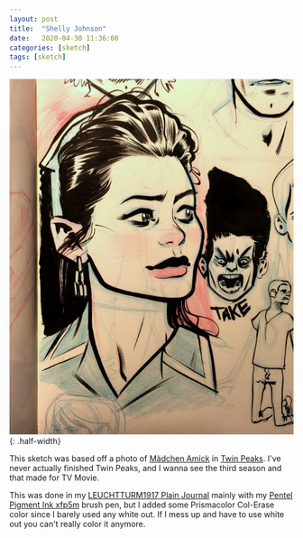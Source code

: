 ```yaml
---
layout: post
title:  "Shelly Johnson"
date:   2020-04-30 11:36:00
categories: [sketch]
tags: [sketch]
---
```


![shelly johnson from twin peaks sketch Mädchen Amick](/assets/img/shelly-johnson.jpg){: .half-width}

This sketch was based off a photo of [Mädchen Amick](https://en.wikipedia.org/wiki/M%C3%A4dchen_Amick) in [Twin Peaks](https://en.wikipedia.org/wiki/Twin_Peaks).  I've never actually finished Twin Peaks, and I wanna see the third season and that made for TV Movie.  

This was done in my [LEUCHTTURM1917 Plain Journal](/review/2020/04/21/leuchtturm1917-plain-journal-review.html) mainly with my [Pentel Pigment Ink xfp5m](/review/2018/07/03/pentel-pigment-ink-brush-pen-review-xfp5f-and-xfp5m.html) brush pen, but I added some Prismacolor Col-Erase color since I barely used any white out.  If I mess up and have to use white out you can't really color it anymore.
